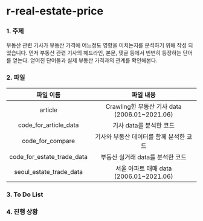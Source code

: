 # r-real-estate-price

### 1. 주제 

  부동산 관련 기사가 부동산 가격에 어느정도 영향을 미치는지를 분석하기 위해 작성 되었습니다. 먼저 부동산 관련 기사의 헤드라인, 본문, 댓글 등에서 빈번히 등장하는 단어를 얻는다. 얻어진 단어들과 실제 부동산 가격과의 관계를 확인해본다.

### 2. 파일

|         파일 이름          |                   파일 내용                   |
| :------------------------: | :-------------------------------------------: |
|          article           | Crawling한 부동산 기사 data (2006.01~2021.06) |
|   code_for_article_data    |     기사 data를 분석한 코드     |
|      code_for_compare      |    기사와 부동산 데이터를 함께 분석한 코드    |
| code_for_estate_trade_data |      부동산 실거래 data를 분석한 코드      |
|  seoul_estate_trade_data   |     서울 아파트 매매 data (2006.01~2021.06)   |


###  3. To Do List



###  4. 진행 상황


